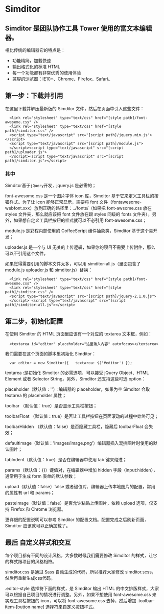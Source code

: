  Simditor 
====
 Simditor 是团队协作工具 Tower 使用的富文本编辑器。
 -------
相比传统的编辑器它的特点是：
* 功能精简，加载快速
* 输出格式化的标准 HTML
* 每一个功能都有非常优秀的使用体验
* 兼容的浏览器：IE10+、Chrome、Firefox、Safari。

## 第一步：下载并引用

在这里下载并解压最新版的 Simditor 文件，然后在页面中引入这些文件：


      <link rel="stylesheet" type="text/css" href="[style path]/font-awesome.css" />
      <link rel="stylesheet" type="text/css" href="[style path]/simditor.css" />
      <script type="text/javascript" src="[script path]/jquery.min.js"></script>
      <script type="text/javascript" src="[script path]/module.js">
      </script><script type="text/javascript" src="[script path]/uploader.js">
      </script><script type="text/javascript" src="[script path]/simditor.js"></script>
 ### 其中

Simditor基于`jQuery`开发，jquery.js 是必需的；

font-awesome.css 是一个图片字体 icon 库，Simditor 基于它来定义工具栏的按钮样式。为了让 icon 能够正常显示，需要将 font 文件（fontawesome-webfont.xxx）放到正确的路径里：../fonts/（如果把 font-awsome.css 放在 styles 文件夹，那么就应该把 font 文件放在跟 styles 同级的 fonts 文件夹）。另外，如果想自定义工具栏按钮的样式就可以不必引用 font-awesome.css；

module.js 是彩程内部使用的 CoffeeScript 组件抽象类，Simditor 基于这个类开发；

uploader.js 是一个与 UI 无关的上传逻辑，如果你的项目不需要上传附件，那么可以不引用这个文件。

如果觉得需要引用的脚本文件太多，可以用 simditor-all.js（里面包含了module.js uploader.js 和 simditor.js）替换：

      <link rel="stylesheet" type="text/css" href="[style path]/font-awesome.css" /> 
      <link rel="stylesheet" type="text/css" href="[style path]/simditor.css" /> 
      <script type="text/javascript" src="[script path]/jquery-2.1.0.js">
      </script> <script type="text/javascript" src="[script path]/simditor-all.js"></script>


## 第二步，初始化配置

在使用 Simditor 的 HTML 页面里应该有一个对应的 textarea 文本框，例如：

      <textarea id="editor" placeholder="这里输入内容" autofocus></textarea>
我们需要在这个页面的脚本里初始化 Simditor：

      var editor = new Simditor({   textarea: $('#editor') });

textarea :是初始化 Simditor 的必需选项，可以接受 jQuery Object、HTML Element 或者 Selector String。另外，Simditor 还支持这些可选 option：

placeholder（默认值：''）:编辑器的 placeholder，如果为空 Simditor 会取 textarea 的 placeholder 属性；

toolbar （默认值：true）是否显示工具栏按钮；

toolbarFloat （默认值：true）是否让工具栏按钮在页面滚动的过程中始终可见；

toolbarHidden （默认值：false）是否隐藏工具栏，隐藏后 toolbarFloat 会失效；

defaultImage（默认值：'images/image.png'）编辑器插入混排图片时使用的默认图片；

tabIndent（默认值：true）是否在编辑器中使用 tab 键来缩进；

params（默认值：{}）键值对，在编辑器中增加 hidden 字段（input:hidden），通常用于生成 form 表单的默认参数；

upload（默认值：false）false 或者键值对，编辑器上传本地图片的配置，常用的属性有 url 和 params；

pasteImage（默认值：false）是否允许粘贴上传图片，依赖 upload 选项，仅支持 Firefox 和 Chrome 浏览器。

更详细的配置说明可以参考 Simditor 的配置文档。配置完成之后刷新页面，Simditor 应该就可以正确加载了。

## 最后 自定义样式和交互

每个项目都有不同的设计风格，大多数时候我们需要修改 Simditor 的样式，让它的样式跟项目的风格相符。

simditor.css 是通过 Sass 自动生成的代码，所以推荐大家修改 simditor.scss，然后再重新生成css代码。

.editor-style 选择符下面的样式，是 Simditor 输出 HTML 的中文排版样式，大家可以根据自己项目的情况进行调整。另外，如果不想使用 font-awesome.css 来实现工具栏按钮的 icon，可以将 font-awesome.css 去掉，然后增加 .toolbar-item-[button name] 选择符来自定义按钮样式。
